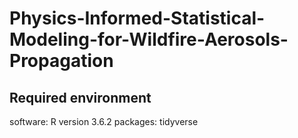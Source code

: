 # Physics-Informed-Statistical-Modeling-for-Wildfire-Aerosols-Propagation

## Required environment 
software: R version 3.6.2
packages: tidyverse
